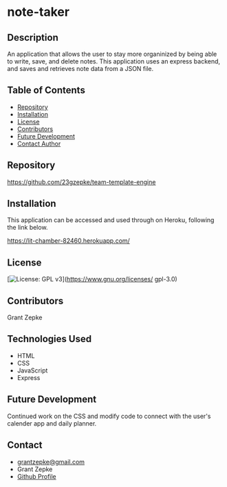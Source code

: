 # note-taker

## Description
An application that allows the user to stay more organinized by being able to write, save, and delete notes. This application uses an express backend, and saves and retrieves note data from a JSON file.

## Table of Contents

  - [Repository](#Repository)
  - [Installation](#Installation)
  - [License](#License)
  - [Contributors](#Contributors)
  - [Future Development](#Development)
  - [Contact Author](#Contact)

## Repository

https://github.com/23gzepke/team-template-engine

## Installation
This application can be accessed and used through on Heroku, following the link below.

https://lit-chamber-82460.herokuapp.com/

## License
[![License: GPL v3](https://img.shields.io/badge/License-GPLv3-blue.svg)](https://www.gnu.org/licenses/
gpl-3.0)

## Contributors

 Grant Zepke

## Technologies Used
* HTML
* CSS
* JavaScript
* Express

## Future Development
Continued work on the CSS and modify code to connect with the user's calender app and daily planner.


## Contact

- <grantzepke@gmail.com>
- Grant Zepke
- [Github Profile](https://github.com/23gzepke)

